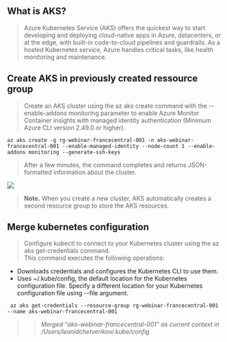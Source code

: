 ## What is AKS? 

 > Azure Kubernetes Service (AKS) offers the quickest way to start developing and deploying cloud-native apps in Azure, datacenters, or at the edge, with built-in code-to-cloud pipelines and guardrails. As a hosted Kubernetes service, Azure handles critical tasks, like health monitoring and maintenance.

## Create AKS in previously created ressource group

 > Create an AKS cluster using the az aks create command with the --enable-addons monitoring parameter to enable Azure Monitor Container insights with managed identity authentication (Minimum Azure CLI version 2.49.0 or higher).


 ``` az aks create -g rg-webinar-francecentral-001 -n aks-webinar-francecentral-001 --enable-managed-identity --node-count 1 --enable-addons monitoring --generate-ssh-keys ```

 > After a few minutes, the command completes and returns JSON-formatted information about the cluster.

 ![](/pic/aks-result.jpg)

 > **Note.**
 > When you create a new cluster, AKS automatically creates a second resource group to store the AKS resources. 

## Merge kubernetes configuration

> Configure kubectl to connect to your Kubernetes cluster using the az aks get-credentials command. \
This command executes the following operations:

  - Downloads credentials and configures the Kubernetes CLI to use them.
  - Uses ~/.kube/config, the default location for the Kubernetes configuration file. Specify a different location for your Kubernetes configuration file using --file argument.

``` az aks get-credentials --resource-group rg-webinar-francecentral-001 --name aks-webinar-francecentral-001```

>> _Merged "aks-webinar-francecentral-001" as current context in /Users/leonidchetverikov/.kube/config_